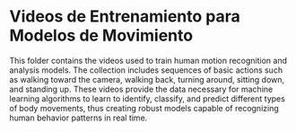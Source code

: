# Videos de Entrenamiento para Modelos de Movimiento

This folder contains the videos used to train human motion recognition and analysis models. The collection includes sequences of basic actions such as walking toward the camera, walking back, turning around, sitting down, and standing up. These videos provide the data necessary for machine learning algorithms to learn to identify, classify, and predict different types of body movements, thus creating robust models capable of recognizing human behavior patterns in real time.